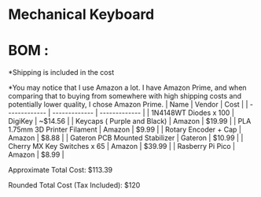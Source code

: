 # Mechanical Keyboard








# BOM : 
*Shipping is included in the cost

*You may notice that I use Amazon a lot. I have Amazon Prime, and when comparing that to buying from somewhere with high shipping costs and potentially lower quality, I chose Amazon Prime.
| Name  | Vendor | Cost |
| ------------- | ------------- | ------------- |
| 1N4148WT Diodes x 100  | DigiKey  | ~$14.56  |
| Keycaps ( Purple and Black)  | Amazon  | $19.99 |
| PLA 1.75mm 3D Printer Filament  | Amazon  | $9.99  |
| Rotary Encoder + Cap  | Amazon  | $8.88  |
| Gateron PCB Mounted Stabilizer  | Gateron  | $10.99  |
| Cherry MX Key Switches x 65 | Amazon  | $39.99  |
| Rasberry Pi Pico  | Amazon  | $8.99 |


Approximate Total Cost:  $113.39

Rounded Total Cost (Tax Included): $120
